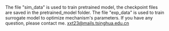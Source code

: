 The file "sim_data" is used to train pretrained model, the checkpoint files are saved in the pretrained_model folder.
The file "exp_data" is used to train surrogate model to optimize mechanism's parameters.
If you have any question, please contact me. xxt23@mails.tsinghua.edu.cn
